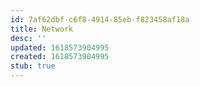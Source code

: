 ```yaml
---
id: 7af62dbf-c6f8-4914-85eb-f823458af18a
title: Network
desc: ''
updated: 1618573904995
created: 1618573904995
stub: true
---
```


